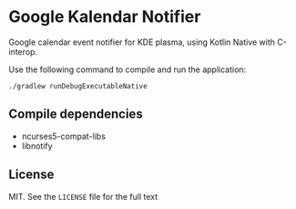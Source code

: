 # Google Kalendar Notifier

Google calendar event notifier for KDE plasma, using Kotlin Native with C-interop.

Use the following command to compile and run the application:

```
./gradlew runDebugExecutableNative
```

## Compile dependencies

- ncurses5-compat-libs
- libnotify

## License
MIT. See the `LICENSE` file for the full text
